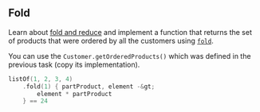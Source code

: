 ## Fold

Learn about [fold and reduce](https://kotlinlang.org/docs/reference/collection-aggregate.html#fold-and-reduce)
and implement a function that returns the set of products that were ordered by all the customers using
[`fold`](https://kotlinlang.org/api/latest/jvm/stdlib/kotlin.collections/kotlin.-iterable/fold.html).

You can use the `Customer.getOrderedProducts()` which was defined in the previous task
(copy its implementation).

```kotlin
listOf(1, 2, 3, 4)
    .fold(1) { partProduct, element -&gt;
        element * partProduct
    } == 24
```
